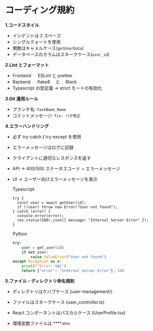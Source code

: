 # コーディング規約

**1.コードスタイル**

- インデントは 2 スペース
- シングルクォートを使用
- 関数はキャメルケース(`getUserData`)
- データベースのカラムはスネークケース(`user_id`)

**2.Lint とフォーマット**

- Frontend 　 ESLint と prettier
- Backend 　.flake8 　と　 Black
- Typescript の型定義 → strict モードの有効化

**3.Git 運用ルール**

- ブランチ名: `TaskName_Name`
- コミットメッセージ: `fix: バグ修正`

**4.エラーハンドリング**

- 必ず try-catch **/** try-except を使用
- エラーメッセージはログに記録
- クライアントに適切なレスポンスを返す
- API → 400/500 ステータスコード + エラーメッセージ
- UI → ユーザー向けエラーメッセージを表示

  Typescript

  ```tsx
  try {
    const user = await getUser(id);
    if (!user) throw new Error("User not found");
  } catch (error) {
    console.error(error);
    res.status(500).json({ message: "Internal Server Error" });
  }
  ```

  Python

  ```python
  try:
      user = get_user(id)
      if not user:
          raise ValueError("User not found")
  except Exception as e:
      print(f"Error: {e}")
      return {"error": "Internal Server Error"}, 500
  ```

**5.ファイル・ディレクトリ命名規則**

- ディレクトリはケバブケース (user-management/)

- ファイルはスネークケース (user_controller.ts)

- React コンポーネントはパスカルケース (UserProfile.tsx)

- 環境変数ファイルは \*\*\*\*.env
